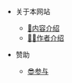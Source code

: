 <!-- _navbar.md -->

* 关于本网站

  * [📖内容介绍](aboutpage.md)
  * [👨‍💻作者介绍](aboutme.md)
* 赞助

  * [:sunglasses:参与](donation.md)
